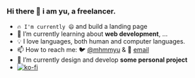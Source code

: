 ### Hi there 👋 i am yu, a freelancer.

- `🔥 I'm currently 😄` and build a landing page 
- 📖 I’m currently learning about **web development**, ...
- 💡 I love languages, both human and computer languages.
- 📫 How to reach me: 🐦 [@mhmmyu](https://twitter.com/mhmmyu) & 📧 [email](mailto:gh@anuu.me)
- 🔨 I’m currently design and develop **some personal project**
- [![ko-fi](https://ko-fi.com/img/githubbutton_sm.svg)](https://ko-fi.com/A0A4CCD5A)
